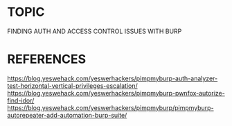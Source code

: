 # TOPIC
FINDING AUTH AND ACCESS CONTROL ISSUES WITH BURP

# REFERENCES
https://blog.yeswehack.com/yeswerhackers/pimpmyburp-auth-analyzer-test-horizontal-vertical-privileges-escalation/
https://blog.yeswehack.com/yeswerhackers/pimpmyburp-pwnfox-autorize-find-idor/
https://blog.yeswehack.com/yeswerhackers/pimpmyburp/pimpmyburp-autorepeater-add-automation-burp-suite/
